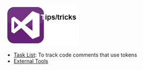 

![assets/todoList.png](./assets/VisualStudio112x112tips.png)

- [Task List](https://github.com/karenpayneoregon/karenpayneoregon.github.io/blob/master/visual-studio/todo.md): To track code comments that use tokens
- [External Tools](https://github.com/karenpayneoregon/karenpayneoregon.github.io/blob/master/visual-studio/external-tools.md)
